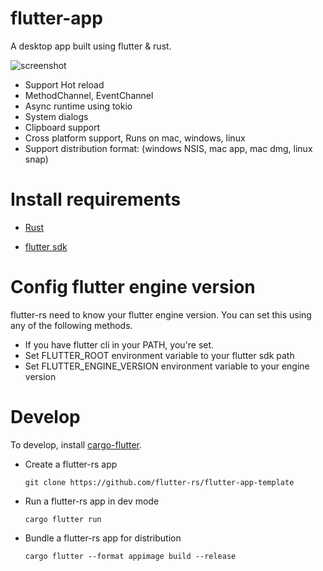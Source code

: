 # flutter-app

A desktop app built using flutter & rust.

![screenshot](https://raw.githubusercontent.com/flutter-rs/flutter-rs/master/www/images/screenshot_mac.png)


- Support Hot reload
- MethodChannel, EventChannel
- Async runtime using tokio
- System dialogs
- Clipboard support
- Cross platform support, Runs on mac, windows, linux
- Support distribution format: (windows NSIS, mac app, mac dmg, linux snap)

# Install requirements

- [Rust](https://www.rust-lang.org/tools/install)

- [flutter sdk](https://flutter.io)

# Config flutter engine version
flutter-rs need to know your flutter engine version.
You can set this using any of the following methods.
- If you have flutter cli in your PATH, you're set.
- Set FLUTTER_ROOT environment variable to your flutter sdk path
- Set FLUTTER_ENGINE_VERSION environment variable to your engine version

# Develop

To develop, install [cargo-flutter](https://github.com/flutter-rs/cargo-flutter).

- Create a flutter-rs app

    `git clone https://github.com/flutter-rs/flutter-app-template`

- Run a flutter-rs app in dev mode

    `cargo flutter run`

- Bundle a flutter-rs app for distribution

    `cargo flutter --format appimage build --release`
